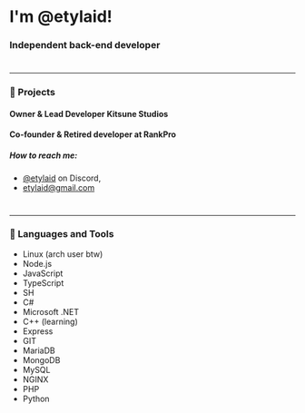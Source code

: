 # I'm @etylaid!
### Independent back-end developer
#
___
### 👑 Projects
#### Owner & Lead Developer Kitsune Studios
#### Co-founder & Retired developer at RankPro
##### How to reach me: 
- [@etylaid](https://discord.com/users/841764040422588446) on Discord,
- etylaid@gmail.com
#
___
### 💎 Languages and Tools
- Linux (arch user btw)
- Node.js
- JavaScript
- TypeScript
- SH
- C#
- Microsoft .NET
- C++ (learning)
- Express
- GIT
- MariaDB
- MongoDB
- MySQL
- NGINX
- PHP
- Python
